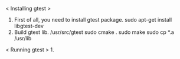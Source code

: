 < Installing gtest >
1. First of all, you need to install gtest package.
   sudo apt-get install libgtest-dev
2. Build gtest lib.
   /usr/src/gtest
   sudo cmake .
   sudo make
   sudo cp *.a /usr/lib

< Running gtest >
1. 
